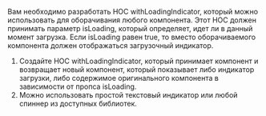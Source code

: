 Вам необходимо разработать HOC withLoadingIndicator, который можно использовать для
оборачивания любого компонента. Этот HOC должен принимать параметр isLoading, который
определяет, идет ли в данный момент загрузка. Если isLoading равен true, то вместо оборачиваемого
компонента должен отображаться загрузочный индикатор.

1. Создайте HOC withLoadingIndicator, который принимает компонент и возвращает новый
   компонент, который показывает либо индикатор загрузки, либо содержимое оригинального
   компонента в зависимости от пропса isLoading.
2. Можно использовать простой текстовый индикатор или любой спиннер из доступных
   библиотек.
